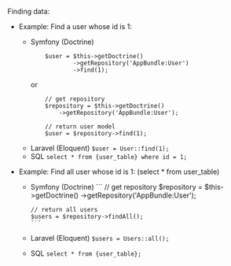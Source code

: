 Finding data:

* Example: Find a user whose id is 1:
        
  * Symfony (Doctrine)
    ```
        $user = $this->getDoctrine()
                ->getRepository('AppBundle:User')
                ->find(1);
    ```
    or
    ```
        // get repository
        $repository = $this->getDoctrine()
            ->getRepository('AppBundle:User');
        
        // return user model
        $user = $repository->find(1);
    ```
  * Laravel (Eloquent)
                ```
                $user = User::find(1);
                ```
  * SQL
                ```
                select * from {user_table} where id = 1;
                ```

* Example: Find all user whose id is 1: (select * from user_table)
        
  * Symfony (Doctrine)
        ```
        // get repository
        $repository = $this->getDoctrine()
            ->getRepository('AppBundle:User');
        
        // return all users
        $users = $repository->findAll();
        ```
  * Laravel (Eloquent)
        ```
        $users = Users::all();
        ```
  * SQL
        ```
        select * from {user_table};
        ```
